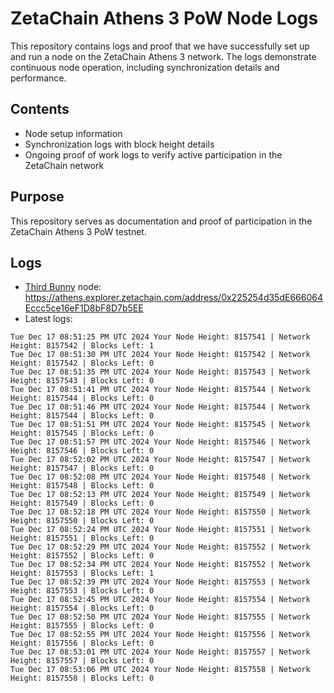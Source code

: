 # ZetaChain Athens 3 PoW Node Logs
This repository contains logs and proof that we have successfully set up and run a node on the ZetaChain Athens 3 network. The logs demonstrate continuous node operation, including synchronization details and performance.

## Contents
- Node setup information
- Synchronization logs with block height details
- Ongoing proof of work logs to verify active participation in the ZetaChain network

## Purpose
This repository serves as documentation and proof of participation in the ZetaChain Athens 3 PoW testnet.

## Logs

- [Third Bunny](https://thirdbunny.xyz/) node: https://athens.explorer.zetachain.com/address/0x225254d35dE666064Eccc5ce16eF1D8bF8D7b5EE
- Latest logs:
```
Tue Dec 17 08:51:25 PM UTC 2024 Your Node Height: 8157541 | Network Height: 8157542 | Blocks Left: 1
Tue Dec 17 08:51:30 PM UTC 2024 Your Node Height: 8157542 | Network Height: 8157542 | Blocks Left: 0
Tue Dec 17 08:51:35 PM UTC 2024 Your Node Height: 8157543 | Network Height: 8157543 | Blocks Left: 0
Tue Dec 17 08:51:41 PM UTC 2024 Your Node Height: 8157544 | Network Height: 8157544 | Blocks Left: 0
Tue Dec 17 08:51:46 PM UTC 2024 Your Node Height: 8157544 | Network Height: 8157544 | Blocks Left: 0
Tue Dec 17 08:51:51 PM UTC 2024 Your Node Height: 8157545 | Network Height: 8157545 | Blocks Left: 0
Tue Dec 17 08:51:57 PM UTC 2024 Your Node Height: 8157546 | Network Height: 8157546 | Blocks Left: 0
Tue Dec 17 08:52:02 PM UTC 2024 Your Node Height: 8157547 | Network Height: 8157547 | Blocks Left: 0
Tue Dec 17 08:52:08 PM UTC 2024 Your Node Height: 8157548 | Network Height: 8157548 | Blocks Left: 0
Tue Dec 17 08:52:13 PM UTC 2024 Your Node Height: 8157549 | Network Height: 8157549 | Blocks Left: 0
Tue Dec 17 08:52:18 PM UTC 2024 Your Node Height: 8157550 | Network Height: 8157550 | Blocks Left: 0
Tue Dec 17 08:52:24 PM UTC 2024 Your Node Height: 8157551 | Network Height: 8157551 | Blocks Left: 0
Tue Dec 17 08:52:29 PM UTC 2024 Your Node Height: 8157552 | Network Height: 8157552 | Blocks Left: 0
Tue Dec 17 08:52:34 PM UTC 2024 Your Node Height: 8157552 | Network Height: 8157553 | Blocks Left: 1
Tue Dec 17 08:52:39 PM UTC 2024 Your Node Height: 8157553 | Network Height: 8157553 | Blocks Left: 0
Tue Dec 17 08:52:45 PM UTC 2024 Your Node Height: 8157554 | Network Height: 8157554 | Blocks Left: 0
Tue Dec 17 08:52:50 PM UTC 2024 Your Node Height: 8157555 | Network Height: 8157555 | Blocks Left: 0
Tue Dec 17 08:52:55 PM UTC 2024 Your Node Height: 8157556 | Network Height: 8157556 | Blocks Left: 0
Tue Dec 17 08:53:01 PM UTC 2024 Your Node Height: 8157557 | Network Height: 8157557 | Blocks Left: 0
Tue Dec 17 08:53:06 PM UTC 2024 Your Node Height: 8157558 | Network Height: 8157558 | Blocks Left: 0
```
